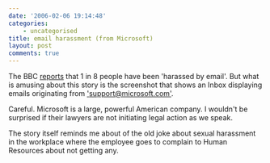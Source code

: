 ```yaml
---
date: '2006-02-06 19:14:48'
categories:
    - uncategorised
title: email harassment (from Microsoft)
layout: post
comments: true
---
```

The BBC [reports](http://news.bbc.co.uk/2/hi/uk_news/4682462.stm) that 1
in 8 people have been 'harassed by email'. But what is amusing about
this story is the screenshot that shows an Inbox displaying emails
originating from
['support@microsoft.com'](mailto:'support@microsoft.com').

Careful. Microsoft is a large, powerful American company. I wouldn't be
surprised if their lawyers are not initiating legal action as we speak.

The story itself reminds me about of the old joke about sexual
harassment in the workplace where the employee goes to complain to Human
Resources about not getting any.
